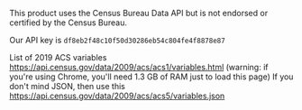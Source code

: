 This product uses the Census Bureau Data API but is not endorsed or certified by the Census Bureau.

Our API key is ```df8eb2f48c10f50d30286eb54c804fe4f8878e87```

List of 2019 ACS variables https://api.census.gov/data/2009/acs/acs1/variables.html
(warning: if you're using Chrome, you'll need 1.3 GB of RAM just to load this page)
If you don't mind JSON, then use this https://api.census.gov/data/2009/acs/acs5/variables.json
